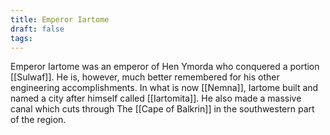 ```yaml
---
title: Emperor Iartome
draft: false
tags:
---
```

 
Emperor Iartome was an emperor of Hen Ymorda who conquered a portion [[Sulwaf]]. He is, however, much better remembered for his other engineering accomplishments. In what is now [[Nemna]], Iartome built and named a city after himself called [[Iartomita]]. He also made a massive canal which cuts through The [[Cape of Balkrin]] in the southwestern part of the region. 